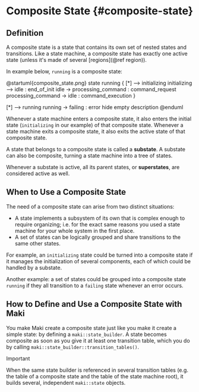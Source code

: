 # Composite State {#composite-state}

## Definition

A composite state is a state that contains its own set of nested states and transitions. Like a state machine, a composite state has exactly one active state (unless it's made of several [regions](@ref region)).

In example below, `running` is a composite state:

@startuml{composite_state.png}
state running {
    [*] --> initializing
    initializing --> idle : end_of_init
    idle -> processing_command : command_request
    processing_command -> idle : command_execution
}

[*] --> running
running -> failing : error
hide empty description
@enduml

Whenever a state machine enters a composite state, it also enters the initial state (`initializing` in our example) of that composite state. Whenever a state machine exits a composite state, it also exits the active state of that composite state.

A state that belongs to a composite state is called a **substate**. A substate can also be composite, turning a state machine into a tree of states.

Whenever a substate is active, all its parent states, or **superstates**, are considered active as well.

## When to Use a Composite State

The need of a composite state can arise from two distinct situations:

* A state implements a subsystem of its own that is complex enough to require organizing; i.e. for the exact same reasons you used a state machine for your whole system in the first place.
* A set of states can be logically grouped and share transitions to the same other states.

For example, an `initializing` state could be turned into a composite state if it manages the initialization of several components, each of which could be handled by a substate.

Another example: a set of states could be grouped into a composite state `running` if they all transition to a `failing` state whenever an error occurs.

## How to Define and Use a Composite State with Maki

You make Maki create a composite state just like you make it create a simple state: by defining a `maki::state_builder`. A state becomes composite as soon as you give it at least one transition table, which you do by calling `maki::state_builder::transition_tables()`.

> [!important]
> When the same state builder is referenced in several transition tables (e.g. the table of a composite state and the table of the state machine root), it builds several, independent `maki::state` objects.
